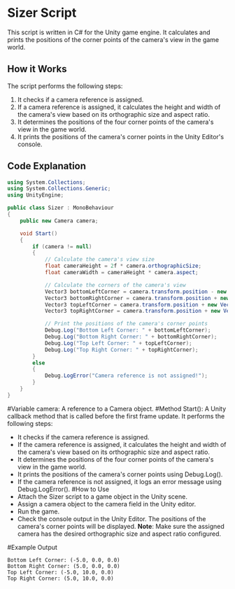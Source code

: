# Sizer Script

This script is written in C# for the Unity game engine. It calculates and prints the positions of the corner points of the camera's view in the game world.

## How it Works

The script performs the following steps:

1. It checks if a camera reference is assigned.
2. If a camera reference is assigned, it calculates the height and width of the camera's view based on its orthographic size and aspect ratio.
3. It determines the positions of the four corner points of the camera's view in the game world.
4. It prints the positions of the camera's corner points in the Unity Editor's console.

## Code Explanation

```csharp
using System.Collections;
using System.Collections.Generic;
using UnityEngine;

public class Sizer : MonoBehaviour
{
    public new Camera camera;

    void Start()
    {
        if (camera != null)
        {
            // Calculate the camera's view size
            float cameraHeight = 2f * camera.orthographicSize;
            float cameraWidth = cameraHeight * camera.aspect;

            // Calculate the corners of the camera's view
            Vector3 bottomLeftCorner = camera.transform.position - new Vector3(cameraWidth / 2f, cameraHeight / 2f, 0f);
            Vector3 bottomRightCorner = camera.transform.position + new Vector3(cameraWidth / 2f, -cameraHeight / 2f, 0f);
            Vector3 topLeftCorner = camera.transform.position + new Vector3(-cameraWidth / 2f, cameraHeight / 2f, 0f);
            Vector3 topRightCorner = camera.transform.position + new Vector3(cameraWidth / 2f, cameraHeight / 2f, 0f);

            // Print the positions of the camera's corner points
            Debug.Log("Bottom Left Corner: " + bottomLeftCorner);
            Debug.Log("Bottom Right Corner: " + bottomRightCorner);
            Debug.Log("Top Left Corner: " + topLeftCorner);
            Debug.Log("Top Right Corner: " + topRightCorner);
        }
        else
        {
            Debug.LogError("Camera reference is not assigned!");
        } 
    }  
}
```

#Variable
camera: A reference to a Camera object.
#Method
Start(): A Unity callback method that is called before the first frame update. It performs the following steps:
- It checks if the camera reference is assigned.
- If the camera reference is assigned, it calculates the height and width of the camera's view based on its orthographic size and aspect ratio.
- It determines the positions of the four corner points of the camera's view in the game world.
- It prints the positions of the camera's corner points using Debug.Log().
- If the camera reference is not assigned, it logs an error message using Debug.LogError().
#How to Use
- Attach the Sizer script to a game object in the Unity scene.
- Assign a camera object to the camera field in the Unity editor.
- Run the game.
- Check the console output in the Unity Editor. The positions of the camera's corner points will be displayed.
**Note**: Make sure the assigned camera has the desired orthographic size and aspect ratio configured.

#Example Output

```
Bottom Left Corner: (-5.0, 0.0, 0.0)
Bottom Right Corner: (5.0, 0.0, 0.0)
Top Left Corner: (-5.0, 10.0, 0.0)
Top Right Corner: (5.0, 10.0, 0.0)
```





